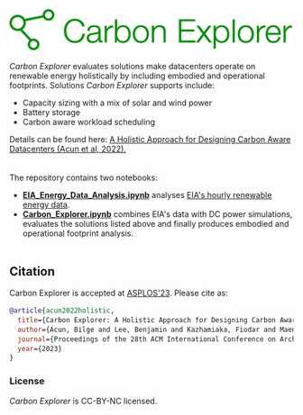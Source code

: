 <p align="center">
  <img src="imgs/Carbon_Explorer_logo.png" width="1000">
  <br />
</p>

_Carbon Explorer_ evaluates solutions make datacenters operate on renewable energy holistically by including embodied and operational footprints. Solutions _Carbon Explorer_ supports include:
* Capacity sizing with a mix of solar and wind power
* Battery storage
* Carbon aware workload scheduling

Details can be found here:
[A Holistic Approach for Designing Carbon Aware Datacenters (Acun et al, 2022).](https://arxiv.org/abs/2201.10036)
\
\
\
The repository contains two notebooks:
* [**EIA_Energy_Data_Analysis.ipynb**](https://github.com/facebookresearch/CarbonExplorer/blob/main/EIA_Energy_Data_Analysis.ipynb) analyses [EIA's hourly renewable energy data](https://www.eia.gov/opendata/bulkfiles.php).
* [**Carbon_Explorer.ipynb**](https://github.com/facebookresearch/CarbonExplorer/blob/main/Carbon_Explorer.ipynb) combines EIA's data with DC power simulations, evaluates the solutions listed above and finally produces embodied and operational footprint analysis.
\
&nbsp;
## Citation
Carbon Explorer is accepted at [ASPLOS'23](https://asplos-conference.org/). Please cite as:
``` bibtex
@article{acun2022holistic,
  title={Carbon Explorer: A Holistic Approach for Designing Carbon Aware Datacenters},
  author={Acun, Bilge and Lee, Benjamin and Kazhamiaka, Fiodar and Maeng, Kiwan and Chakkaravarthy, Manoj and Gupta, Udit and Brooks, David and Wu, Carole-Jean},
  journal={Proceedings of the 28th ACM International Conference on Architectural Support for Programming Languages and Operating Systems},
  year={2023}
}
```

### License
_Carbon Explorer_ is CC-BY-NC licensed.
